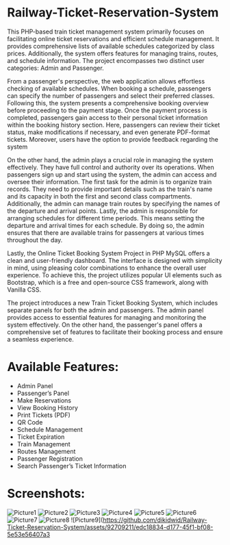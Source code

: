 # Railway-Ticket-Reservation-System
This PHP-based train ticket management system primarily focuses on facilitating online ticket reservations and efficient schedule management. It provides comprehensive lists of available schedules categorized by class prices. Additionally, the system offers features for managing trains, routes, and schedule information. The project encompasses two distinct user categories: Admin and Passenger.

From a passenger's perspective, the web application allows effortless checking of available schedules. When booking a schedule, passengers can specify the number of passengers and select their preferred classes. Following this, the system presents a comprehensive booking overview before proceeding to the payment stage. Once the payment process is completed, passengers gain access to their personal ticket information within the booking history section. Here, passengers can review their ticket status, make modifications if necessary, and even generate PDF-format tickets. Moreover, users have the option to provide feedback regarding the system

On the other hand, the admin plays a crucial role in managing the system effectively. They have full control and authority over its operations. When passengers sign up and start using the system, the admin can access and oversee their information.
The first task for the admin is to organize train records. They need to provide important details such as the train's name and its capacity in both the first and second class compartments. Additionally, the admin can manage train routes by specifying the names of the departure and arrival points. Lastly, the admin is responsible for arranging schedules for different time periods. This means setting the departure and arrival times for each schedule. By doing so, the admin ensures that there are available trains for passengers at various times throughout the day.

Lastly, the Online Ticket Booking System Project in PHP MySQL offers a clean and user-friendly dashboard. The interface is designed with simplicity in mind, using pleasing color combinations to enhance the overall user experience. To achieve this, the project utilizes popular UI elements such as Bootstrap, which is a free and open-source CSS framework, along with Vanilla CSS.

The project introduces a new Train Ticket Booking System, which includes separate panels for both the admin and passengers. The admin panel provides access to essential features for managing and monitoring the system effectively. On the other hand, the passenger's panel offers a comprehensive set of features to facilitate their booking process and ensure a seamless experience.

# Available Features:

- Admin Panel
- Passenger’s Panel
- Make Reservations
- View Booking History
- Print Tickets (PDF)
- QR Code
- Schedule Management
- Ticket Expiration
- Train Management
- Routes Management
- Passenger Registration
- Search Passenger’s Ticket Information

# Screenshots:
![Picture1](https://github.com/dikidwid/Railway-Ticket-Reservation-System/assets/92709211/88f2541d-aa50-4db6-8ac8-85534ad657e2)
![Picture2](https://github.com/dikidwid/Railway-Ticket-Reservation-System/assets/92709211/9ee487a8-b579-43cc-9dac-ecab03a22a40)
![Picture3](https://github.com/dikidwid/Railway-Ticket-Reservation-System/assets/92709211/ab0b173c-bb77-4be3-b4fe-4d8eaf7bab10)
![Picture4](https://github.com/dikidwid/Railway-Ticket-Reservation-System/assets/92709211/a84bd479-fafd-43fb-b81c-7714249ece81)
![Picture5](https://github.com/dikidwid/Railway-Ticket-Reservation-System/assets/92709211/49b8f43b-2ab1-4638-ac08-0b715f728b04)
![Picture6](https://github.com/dikidwid/Railway-Ticket-Reservation-System/assets/92709211/4c8c1145-2601-477a-bc92-e5d0d4a56015)
![Picture7](https://github.com/dikidwid/Railway-Ticket-Reservation-System/assets/92709211/3a4f2e5c-1a5d-48e9-88b4-f8b79c8cc35a)
![Picture8](https://github.com/dikidwid/Railway-Ticket-Reservation-System/assets/92709211/9af81d4f-9fed-4b68-a616-a5063a3bc4d9)
![Picture9](https://github.com/dikidwid/Railway-Ticket-Reservation-System/assets/92709211/edc18834-d177-45f1-bf08-5e53e56407a3








